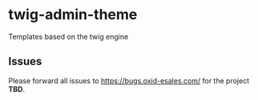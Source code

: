 # twig-admin-theme

Templates based on the twig engine

## Issues

Please forward all issues to https://bugs.oxid-esales.com/ for the project **TBD**.
